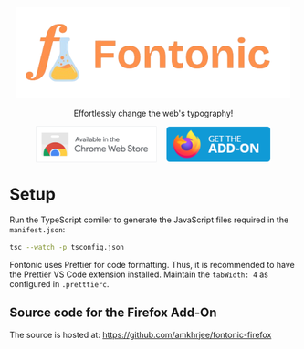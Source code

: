 <div align="center"><img style="height: 10rem" src="./res/logo_transparent.png"></div>
<p align="center">Effortlessly change the web's typography!</p>

<div style="display:flex; justify-content:center;gap:1rem;" align="center"><img href="https://chromewebstore.google.com/detail/fontonic/hnjlnpipbcbgllcjgbcjfgepmeomdcog" style="height: 4rem; cursor: pointer;" src="./res/webstore.png">
<img href="https://addons.mozilla.org/en-US/firefox/addon/fontonic-customize-fonts/" style="height: 4rem; cursor: pointer;" src="./res/firefoxaddon.png">
</div>

# Setup

Run the TypeScript comiler to generate the JavaScript files required in the `manifest.json`:

```sh
tsc --watch -p tsconfig.json
```

Fontonic uses Prettier for code formatting. Thus, it is recommended to have the Prettier VS Code extension installed. Maintain the `tabWidth: 4` as configured in `.pretttierc`.

## Source code for the Firefox Add-On

The source is hosted at: https://github.com/amkhrjee/fontonic-firefox
